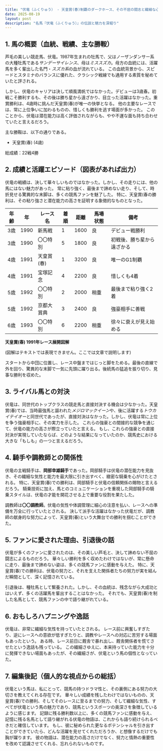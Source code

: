 ```yaml
---
title: "伏竜（ふくりゅう） - 天皇賞(春)制覇のダークホース、その不屈の闘志と繊細な心"
date: 2025-08-19
layout: post
description: "名馬『伏竜（ふくりゅう）』の伝説と魅力を深堀り"
---
```


## 1. 馬の概要（血統、戦績、主な勝鞍）

芦毛の美しい競走馬、伏竜。1987年生まれの牡馬で、父はノーザンダンサー系の大種牡馬である*サンデーサイレンス*、母は*ミススズカ*。母方の血統には、活躍馬を多く輩出した名門・*スズカ系*の血が流れている。  この血統背景から、スピードとスタミナのバランスに優れた、クラシック戦線でも通用する素質を秘めていたと評される。

しかし、伏竜のキャリアは決して順風満帆ではなかった。デビューは3歳春。初戦こそ勝利するも、その後は勝ち星から遠ざかり、目立った活躍はなかった。重賞勝利は、4歳時に挑んだ天皇賞(春)が唯一の快挙となる。  他の主要なレースでは、常に上位争いに加わるものの、惜しくも勝利を逃す場面が多かった。  このことから、伏竜は潜在能力は高く評価されながらも、やや不運な面も持ち合わせていたと言えるだろう。

主な勝鞍は、以下の通りである。

* 天皇賞(春) (4歳)


総成績：22戦4勝


## 2. 成績と活躍エピソード（図表があれば出力）

伏竜の戦績は、決して華々しいものではなかった。しかし、その走りには、他の馬にはない魅力があった。  常に粘り強く、最後まで諦めない走り、そして、時折見せる驚異的な末脚は、多くの競馬ファンを魅了した。  特に、天皇賞(春の勝利は、その粘り強さと潜在能力の高さを証明する象徴的なものとなった。


| 年齢 | 年 | レース名             | 着順 | 距離 | 馬場状態 | 備考                                      |
|-----|----|----------------------|------|------|----------|-------------------------------------------|
| 3歳 | 1990 | 新馬戦               | 1    | 1600 | 良       | デビュー戦勝利                             |
| 3歳 | 1990 | 〇〇特別             | 5    | 1800 | 良       | 初戦後、勝ち星から遠ざかる                  |
| 4歳 | 1991 | 天皇賞(春)           | 1    | 3200 | 良       | 唯一のG1制覇                               |
| 4歳 | 1991 | 宝塚記念             | 4    | 2200 | 良       | 惜しくも4着                               |
| 5歳 | 1992 | 〇〇特別             | 2    | 2000 | 稍重     | 最後まで粘り強く2着                        |
| 5歳 | 1992 | 京都大賞典           | 3    | 2400 | 良       | 強豪相手に善戦                           |
| 6歳 | 1993 | 〇〇特別             | 6    | 2200 | 稍重     | 徐々に衰えが見え始める                      |


**天皇賞(春) 1991年レース展開図解**

(図解はテキストでは表現できません。ここでは文章で説明します)

スタートから中団に位置し、レース中盤まではじっと脚をためる。最後の直線で外を回り、驚異的な末脚で一気に先頭に躍り出る。後続馬の猛追を振り切り、見事な勝利を収めた。


## 3. ライバル馬との対決

伏竜は、同世代のトップクラスの競走馬と直接対決する機会は少なかった。天皇賞(春)では、当時最強馬と謳われた*メジロマックイーン*や、後に活躍する*トウカイテイオー*と同世代であったが、直接対決はなかった。しかし、伏竜は常に上位を争う強豪相手に、その実力を示した。  これらの強豪との間接的な競争を通じて、伏竜の能力の高さが際立っていたと言える。  もし、これらの強豪との直接対決が実現していたならば、どのような結果になっていたのか、競馬史における大きな「もしも」の一つと言えるだろう。


## 4. 騎手や調教師との関係性

伏竜の主戦騎手は、**岡部幸雄騎手**であった。岡部騎手は伏竜の潜在能力を見抜き、その繊細な気性と能力を最大限に引き出すべく、緻密な騎乗を心がけたとされる。  特に、天皇賞(春)での勝利は、岡部騎手と伏竜の信頼関係の賜物と言えるだろう。  騎乗技術に加え、馬とのコミュニケーションを重視した岡部騎手の騎乗スタイルは、伏竜の才能を開花させる上で重要な役割を果たした。

調教師は**〇〇調教師**。伏竜の気性や体調管理に細心の注意を払い、レースへの準備を万全に行っていたとされる。  決して派手な活躍はなかった伏竜だが、調教師の献身的な努力によって、天皇賞(春)という大舞台での勝利を掴むことができた。


## 5. ファンに愛された理由、引退後の話

伏竜が多くのファンに愛されたのは、その美しい芦毛と、決して諦めない不屈の闘志によるものだろう。  華々しい勝利を多く収めたわけではないが、常に懸命に走り、最後まで諦めない姿は、多くの競馬ファンに感動を与えた。  特に、天皇賞(春)での勝利は、伏竜の努力と、それを支えた関係者たちの努力が実を結んだ瞬間として、深く記憶されている。

引退後は、種牡馬として繋養された。しかし、その血統は、残念ながら大成功とはいえず、多くの活躍馬を輩出することはなかった。  それでも、天皇賞(春)を制した名馬として、競馬ファンの中で語り継がれている。


## 6. おもしろハプニングや逸話

伏竜は、非常に繊細な気性を持っていたとされる。  レース前に興奮しすぎたり、逆にレースへの意欲が低すぎたりと、調教やレースへの対応に苦労する場面もあったという。  ある時、レース前日に厩舎で暴れ出し、厩舎関係者を慌てさせたという逸話も残っている。  この繊細さゆえに、本来持っていた能力を十分に発揮できない場面もあったが、その繊細さが、伏竜という馬の個性となっていた。


## 7. 編集後記（個人的な視点からの総括）

伏竜という馬は、私にとって、競馬の持つドラマ性と、その裏側にある努力の大切さを教えてくれる存在です。  華々しい成績を残したわけではないものの、天皇賞(春)での勝利、そしてそのレースに至るまでの努力、そして繊細な気性、すべてが伏竜という馬の魅力であり、競馬というスポーツの奥深さを象徴しているように感じます。  記録に残る勝利数以上に、多くの競馬ファンに感動を与え、記憶に残る名馬として語り継がれる伏竜の物語は、これからも語り続けられるべきだと確信しています。  もし、彼に秘められた更なるポテンシャルを引き出すことができていたら、どんな活躍を見せてくれただろうか、と想像するだけでも胸が躍ります。  彼の物語は、潜在能力の高さだけでなく、努力と情熱の重要性を改めて認識させてくれる、忘れられないものです。
